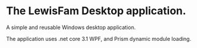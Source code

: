 # The LewisFam Desktop application.

A simple and reusable Windows desktop application.

The application uses .net core 3.1 WPF, and Prism dynamic module loading.